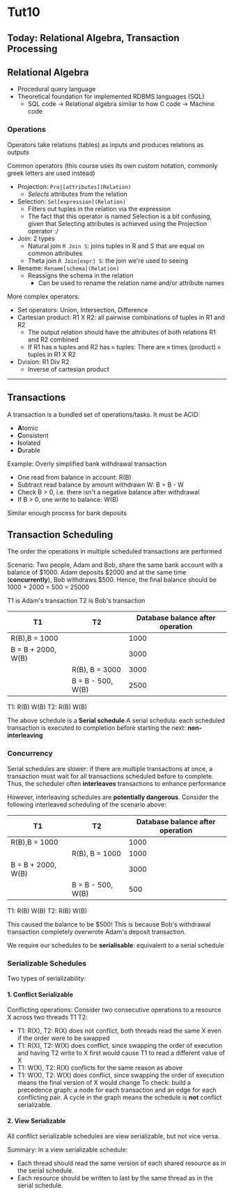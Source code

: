 # Tut10

## Today: Relational Algebra, Transaction Processing

## Relational Algebra

- Procedural query language
- Theoretical foundation for implemented RDBMS languages (SQL)
  - SQL code -> Relational algebra similar to how C code -> Machine code

### Operations

Operators take relations (tables) as inputs and produces relations as outputs

Common operators (this course uses its own custom notation, commonly greek letters are used instead)

- Projection: `Proj[attributes](Relation)`
  - _Selects_ attributes from the relation
- Selection: `Sel[expression](Relation)`
  - Filters out tuples in the relation via the expression
  - The fact that this operator is named Selection is a bit confusing, given that Selecting attributes is achieved using the Projection operator :/
- Join: 2 types
    - Natural join `R Join S`: joins tuples in R and S that are equal on common attributes
    - Theta join `R Join[expr] S`: the join we're used to seeing
- Rename: `Rename[schema](Relation)`
  - Reassigns the schema in the relation
    - Can be used to rename the relation name and/or attribute names

More complex operators:

- Set operators: Union, Intersection, Difference
- Cartesian product: R1 X R2: all pairwise combinations of tuples in R1 and R2
    - The output relation should have the attributes of both relations R1 and R2 combined
    - If R1 has `m` tuples and R2 has `n` tuples: There are `m` times (product) `n` tuples in R1 X R2
- Dvision: R1 Div R2
    - Inverse of cartesian product

---

## Transactions

A transaction is a bundled set of operations/tasks. It must be ACID:

- **A**tomic
- **C**onsistent
- **I**solated
- **D**urable

Example: Overly simplified bank withdrawal transaction

- One read from balance in account: R(B)
- Subtract read balance by amount withdrawn W: B = B - W
- Check B > 0, i.e. there isn't a negative balance after withdrawal
- If B > 0, one write to balance: W(B)

Similar enough process for bank deposits

## Transaction Scheduling

The order the operations in multiple scheduled transactions are performed

Scenario: Two people, Adam and Bob, share the same bank account with a balance of $1000.
Adam deposits $2000 and at the same time (**concurrently**), Bob withdraws $500.
Hence, the final balance should be 1000 + 2000 = 500 = 25000

T1 is Adam's transaction
T2 is Bob's transaction

| T1                 | T2                | Database balance after operation |
|--------------------|-------------------|----------------------------------|
| R(B),B = 1000      |                   | 1000                             |
| B = B + 2000, W(B) |                   | 3000                             |
|                    | R(B), B = 3000    | 3000                             |
|                    | B = B - 500, W(B) | 2500                             |

T1: R(B) W(B)
T2:           R(B) W(B)

The above schedule is a **Serial schedule**
A serial schedula: each scheduled transaction is executed to completion before starting the next: **non-interleaving**

### Concurrency

Serial schedules are slower: if there are multiple transactions at once, a transaction must wait for all transactions scheduled before to complete.
Thus, the scheduler often **interleaves** transactions to enhance performance

However, interleaving schedules are **potentially dangerous**. Consider the following interleaved scheduling of the scenario above:

| T1                 | T2                | Database balance after operation |
|--------------------|-------------------|----------------------------------|
| R(B),B = 1000      |                   | 1000                             |
|                    | R(B), B = 1000    | 1000                             |
| B = B + 2000, W(B) |                   | 3000                             |
|                    | B = B - 500, W(B) | 500                              |

T1: R(B)      W(B)
T2:      R(B)      W(B)

This caused the balance to be $500! This is because Bob's withdrawal transaction 
completely overwrote Adam's deposit transaction.

We require our schedules to be **serialisable**: equivalent to a serial schedule

### Serializable Schedules

Two types of serializability:

#### 1. Conflict Serializable

Conflicting operations: Consider two consecutive operations to a resource X across two threads T1 T2:
- T1: R(X), T2: R(X) does not conflict, both threads read the same X even if the order were to be swapped
- T1: R(X), T2: W(X) does conflict, since swapping the order of execution and having T2 write to X first would cause T1 to read a different value of X
- T1: W(X), T2: R(X) conflicts for the same reason as above
- T1: W(X), T2: W(X) does conflict, since swapping the order of execution means the final version of X would change
To check: build a precedence graph: a node for each transaction and an edge for each conflicting pair. A cycle in the graph means the schedule is **not** conflict serializable.

#### 2. View Serializable

All conflict serializable schedules are view serializable, but not vice versa.

Summary: In a view serializable schedule:
- Each thread should read the same version of each shared resource as in the serial schedule.
- Each resource should be written to last by the same thread as in the serial schedule.


